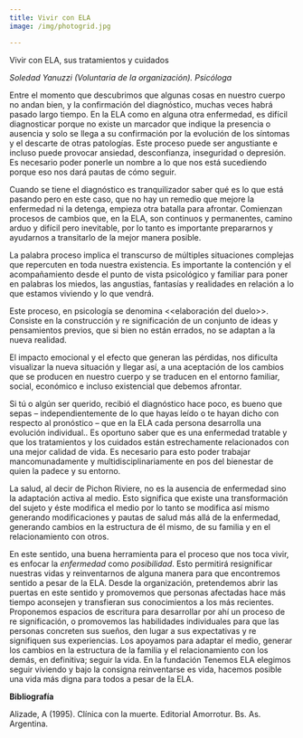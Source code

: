 ```yaml
---
title: Vivir con ELA
image: /img/photogrid.jpg

---
```


<p class="f4 b lh-title mb2 primary pt4">Vivir con ELA, sus tratamientos y cuidados</p>

_Soledad Yanuzzi (Voluntaria de la organización). Psicóloga_


Entre el momento que descubrimos que algunas cosas en nuestro cuerpo no andan bien, y la confirmación del diagnóstico, muchas veces habrá pasado largo tiempo. En la ELA como en alguna otra enfermedad, es difícil diagnosticar porque no existe un marcador que indique la presencia o ausencia y solo se llega a su confirmación por la evolución de los síntomas y el descarte de otras patologías. Este proceso puede ser angustiante e incluso puede provocar ansiedad, desconfianza, inseguridad o depresión. Es necesario poder ponerle un nombre a lo que nos está sucediendo porque eso nos dará pautas de cómo seguir.

Cuando se tiene el diagnóstico es tranquilizador saber qué es lo que está pasando  pero en este caso, que no hay un remedio que mejore la enfermedad ni la detenga, empieza otra batalla para afrontar. Comienzan procesos de cambios que, en la ELA, son continuos y permanentes, camino arduo y difícil pero inevitable, por lo tanto es importante prepararnos y ayudarnos a transitarlo de la mejor manera posible.

La palabra proceso implica el transcurso de múltiples situaciones complejas que repercuten en toda nuestra existencia. Es importante la contención y el acompañamiento desde el punto de vista psicológico y familiar para poner en palabras los miedos, las angustias, fantasías y realidades en relación a lo que estamos viviendo y lo que vendrá.

Este proceso, en psicología se denomina <<elaboración del duelo>>. Consiste en la construcción y re significación de un conjunto de ideas y pensamientos previos, que si bien no están errados, no se adaptan a la nueva realidad.

El impacto emocional y el efecto que generan las pérdidas, nos dificulta visualizar la nueva situación y llegar así, a una aceptación de los cambios que se producen en nuestro cuerpo y se traducen en el entorno familiar, social, económico e incluso existencial que debemos afrontar.

Si tú o algún ser querido, recibió el diagnóstico hace poco, es bueno que sepas – independientemente de lo que hayas leído o te hayan dicho con respecto al pronóstico – que en la ELA cada persona desarrolla una evolución individual.. Es oportuno saber que es una enfermedad tratable y que los tratamientos y los cuidados están estrechamente relacionados con una mejor calidad de vida. Es necesario para esto poder trabajar mancomunadamente y multidisciplinariamente en pos del bienestar de quien la padece y su entorno.

La salud, al decir de Pichon Riviere, no es la ausencia de enfermedad sino la adaptación activa al medio. Esto significa que existe una transformación del sujeto y éste modifica el medio por lo tanto se modifica así mismo generando modificaciones y pautas de salud más allá de la enfermedad, generando cambios en la estructura de él mismo, de su familia y en el relacionamiento con otros.

En este sentido, una buena herramienta para el proceso que nos toca vivir, es enfocar la _enfermedad_ como _posibilidad_. Esto permitirá resignificar nuestras vidas y reinventarnos de alguna manera para que encontremos sentido a pesar de la ELA. Desde la organización, pretendemos abrir las puertas en este sentido y promovemos que personas afectadas hace más tiempo aconsejen y transfieran sus conocimientos a los más recientes. Proponemos espacios de escritura para desarrollar por ahí un proceso de re significación, o promovemos las habilidades individuales para que las personas concreten sus sueños, den lugar a sus expectativas y re signifiquen sus experiencias. Los apoyamos para adaptar el medio, generar los cambios en la estructura de la familia y el relacionamiento con los demás, en definitiva; seguir la vida. En la fundación Tenemos ELA elegimos seguir viviendo y bajo la consigna reinventarse es vida, hacemos posible una vida más digna para todos a pesar de la ELA.  


**Bibliografía**

Alizade, A (1995). Clínica con la muerte. Editorial Amorrotur. Bs. As. Argentina.
